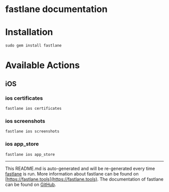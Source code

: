 fastlane documentation
================
# Installation
```
sudo gem install fastlane
```
# Available Actions
## iOS
### ios certificates
```
fastlane ios certificates
```

### ios screenshots
```
fastlane ios screenshots
```

### ios app_store
```
fastlane ios app_store
```


----

This README.md is auto-generated and will be re-generated every time [fastlane](https://fastlane.tools) is run.
More information about fastlane can be found on [https://fastlane.tools](https://fastlane.tools).
The documentation of fastlane can be found on [GitHub](https://github.com/fastlane/fastlane/tree/master/fastlane).

